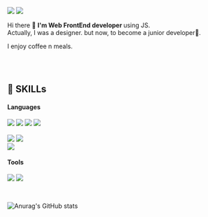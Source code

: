 

<img src="https://img.shields.io/badge/Instagram-dd2a7b?style=flat-square&logo=instagram&logoColor=white"/> <img src="https://img.shields.io/badge/Heniinmay@gmail.com-ea4335?style=flat-square&logo=gmail&logoColor=white"/>

<p>
  Hi there 👋 <strong>I'm Web FrontEnd developer </strong> using JS.<br/>
  Actually, I was a designer. but now, to become a junior developer🌱.
  
  I enjoy coffee n meals.
</p>
<br />
<br />
<h2> 💪 SKILLs </h2>
<h4> Languages </h4>
<p> 
  <img src="https://img.shields.io/badge/Html5-E34F26?style=flat-square&logo=HTML5&logoColor=white"/> 
  <img src="https://img.shields.io/badge/JavaScript-F7DF1E?style=flat-square&logo=JavaScript&logoColor=white"/> 
  <img src="https://img.shields.io/badge/React-61DAFB?style=flat-square&logo=React&logoColor=white"/> 
  <img src="https://img.shields.io/badge/TypeScript-3178C6?style=flat-square&logo=TypeScript&logoColor=white"/> 
  
  <br />
  <br />
  
  <img src="https://img.shields.io/badge/Sass-CC6699?style=flat-square&logo=Sass&logoColor=white"/>
  <img src="https://img.shields.io/badge/Tailwind-06B6D4?style=flat-square&logo=TailwindCSS&logoColor=white"/><br />
  <img src="https://img.shields.io/badge/styled_Components-DB7093?style=flat-square&logo=styled-components&logoColor=white"/>
</p>
<h4> Tools </h4>
<p>
  <img src="https://img.shields.io/badge/Git-F05032?style=flat-square&logo=Git&logoColor=white"/>
  <img src="https://img.shields.io/badge/webpack-8DD6F9?style=flat-square&logo=Webpack&logoColor=white"/>
  
</p>

<br/>

![Anurag's GitHub stats](https://github-readme-stats.vercel.app/api?username=heniinmay&show_icons=true&theme=radical)
<!--
**Heniinmay/Heniinmay** is a ✨ _special_ ✨ repository because its `README.md` (this file) appears on your GitHub profile.

Here are some ideas to get you started:

- 🔭 I’m currently working on ...
- 🌱 I’m currently learning ...
- 👯 I’m looking to collaborate on ...
- 🤔 I’m looking for help with ...
- 💬 Ask me about ...
- 📫 How to reach me: ...
- 😄 Pronouns: ...
- ⚡ Fun fact: ...
-->
